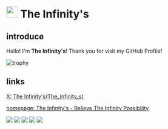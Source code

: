<h1><img src="https://the-infinitys.f5.si/image/The-Infinitys.webp" height="30px" />
  The Infinity's
</h1>

## introduce

Hello! I'm **The Infinity's**!
Thank you for visit my GitHub Profile!

![trophy](https://github-profile-trophy.vercel.app/?username=The-Infinitys&theme=onedark)


## links

<a href="https://x.com/The_Infinity_s/">X: The Infinity's(The_Infinity_s)</a>

<a href="https://the-infinitys.f5.si">homepage: The Infinity's - Believe The Infinity Possibility</a>

![](http://github-profile-summary-cards.vercel.app/api/cards/profile-details?username=The-Infinitys&theme=github_dark)
![](http://github-profile-summary-cards.vercel.app/api/cards/repos-per-language?username=The-Infinitys&theme=github_dark)
![](http://github-profile-summary-cards.vercel.app/api/cards/most-commit-language?username=The-Infinitys&theme=github_dark)
![](http://github-profile-summary-cards.vercel.app/api/cards/stats?username=The-Infinitys&theme=github_dark)
![](http://github-profile-summary-cards.vercel.app/api/cards/productive-time?username=The-Infinitys&theme=github_dark&utcOffset=9)
